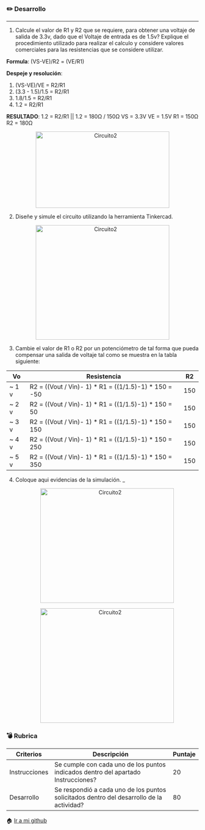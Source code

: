### :pencil2: Desarrollo
___

1. Calcule el valor de R1 y R2 que se requiere, para obtener una voltaje de salida de 3.3v, dado que el Voltaje de entrada es de 1.5v? Explique el procedimiento utilizado para realizar el calculo y considere valores comerciales para las resistencias que se considere utilizar.

**Formula**: (VS-VE)/R2 = (VE/R1)

**Despeje y resolución**: 
1. (VS-VE)/VE = R2/R1
2. (3.3 - 1.5)/1.5 = R2/R1
3. 1.8/1.5 = R2/R1
4. 1.2 = R2/R1

**RESULTADO**: 1.2 = R2/R1 || 1.2 = 180Ω / 150Ω
VS = 3.3V
VE = 1.5V
R1 = 150Ω
R2 = 180Ω



<p align="center">
        <img alt="Circuito2" src="https://scontent.fqro3-1.fna.fbcdn.net/v/t1.15752-9/162194583_1161168650993014_5647888404310779946_n.png?_nc_cat=106&ccb=1-3&_nc_sid=ae9488&_nc_eui2=AeFcZBntdU62BBGfNqgPtdhGgi4Jn5IUwTqCLgmfkhTBOsSqYKHYqRnJefarzADBT1QqQTZOXOMeODTK8pMxPS3h&_nc_ohc=_vLbGpUdTRMAX9IuIyh&_nc_ht=scontent.fqro3-1.fna&oh=84a005952e88aa1a7c0a44eeeb09241e&oe=607CE1AE" 
        width=350 height=200>
    </p>

2. Diseñe y simule el circuito utilizando la herramienta Tinkercad.

<p align="center">
        <img alt="Circuito2" src="https://scontent.fqro3-1.fna.fbcdn.net/v/t1.15752-9/163416930_3091432224417720_1741789702378943630_n.png?_nc_cat=100&ccb=1-3&_nc_sid=ae9488&_nc_eui2=AeG37_Kr1zDR_KbzxbieVe-pD-2lMvKlXfcP7aUy8qVd940W6Yv1GtarwFNtEX8EgOI7gvhaaMfvPgdpuMRlyXMi&_nc_ohc=V2Ny8o6TsGkAX8xkct_&_nc_ht=scontent.fqro3-1.fna&oh=580e05b6ba44f1fad3779c16cadc59e3&oe=60790F6D" 
        width=350 height=300>
    </p>



3. Cambie el valor de R1 o R2 por un potenciómetro de tal forma que pueda compensar una salida de
voltaje tal como se muestra en la tabla siguiente:

| Vo     | Resistencia | R2 |
| ------ | ------------| -- |
| ~ 1 v | R2 = ((Vout / Vin)- 1) * R1 = ((1/1.5)-1) * 150 = -50     | 150 |
| ~ 2 v | R2 = ((Vout / Vin)- 1) * R1 = ((1/1.5)-1) * 150 = 50           | 150 |
| ~ 3 v | R2 = ((Vout / Vin)- 1) * R1 = ((1/1.5)-1) * 150 = 150           | 150 |
| ~ 4 v | R2 = ((Vout / Vin)- 1) * R1 = ((1/1.5)-1) * 150 = 250           | 150|
| ~ 5 v | R2 = ((Vout / Vin)- 1) * R1 = ((1/1.5)-1) * 150 = 350           | 150|

4. Coloque aqui evidencias de la simulación.
   _
   <p align="center">
    <img alt="Circuito2" src="https://scontent.fqro3-1.fna.fbcdn.net/v/t1.15752-9/163416930_3091432224417720_1741789702378943630_n.png?_nc_cat=100&ccb=1-3&_nc_sid=ae9488&_nc_eui2=AeG37_Kr1zDR_KbzxbieVe-pD-2lMvKlXfcP7aUy8qVd940W6Yv1GtarwFNtEX8EgOI7gvhaaMfvPgdpuMRlyXMi&_nc_ohc=V2Ny8o6TsGkAX8xkct_&_nc_ht=scontent.fqro3-1.fna&oh=580e05b6ba44f1fad3779c16cadc59e3&oe=60790F6D" width=350 height=300>

    </p>

    <p align="center">
    <img alt="Circuito2" src="https://scontent.fqro3-1.fna.fbcdn.net/v/t1.15752-9/162831766_791134194842091_5005868568065864200_n.png?_nc_cat=104&ccb=1-3&_nc_sid=ae9488&_nc_eui2=AeErzhs3h5X_exFWBzl5sVDGJjUau4KzsIomNRq7grOwisN_vNr-RzRZKRUOgeaL4chlEWvBKaLQ5OIokrUUaJhZ&_nc_ohc=oyOLA766RaEAX-yE4TV&_nc_ht=scontent.fqro3-1.fna&oh=9c26d5ec154c257ee0c631309867ae4e&oe=607ACBEF" width=350 height=300>

    </p>
   
### :bomb: Rubrica

| Criterios     | Descripción                                                                                  | Puntaje |
| ------------- | -------------------------------------------------------------------------------------------- | ------- |
| Instrucciones | Se cumple con cada uno de los puntos indicados dentro del apartado Instrucciones?            | 20 |
| Desarrollo    | Se respondió a cada uno de los puntos solicitados dentro del desarrollo de la actividad?     | 80      |

:house: [Ir a mi github](https://github.com/Guillermosantos29/SistemasProgramables)